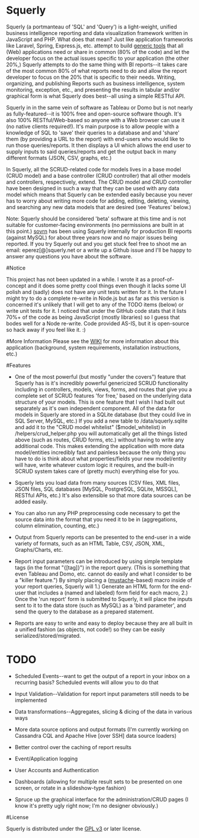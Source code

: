 Squerly
=======

Squerly (a portmanteau of 'SQL' and 'Query') is a light-weight, unified business intelligence reporting and data visualization framework written in JavaScript and PHP. What does that mean? Just like application frameworks like Laravel, Spring, Express.js, etc. attempt to build [generic tools](http://fewagainstmany.com/blog/frameworks-dont-have-to-do-everything-and-more) that all (Web) applications need or share in common (80% of the code) and let the developer focus on the actual issues specific to your application (the other 20%,) Squerly attempts to do the same thing with BI reports--it takes care of the most common 80% of what reports need to do and allow the report developer to focus on the 20% that is specific to their needs. Writing, organizing, and publishing Reports such as business intelligence, system monitoring, exception, etc., and presenting the results in tabular and/or graphical form is what Squerly does best--all using a simple RESTful API.

Squerly in in the same vein of software as Tableau or Domo but is not nearly as fully-featured--it is 100% free and open-source software though. It's also 100% RESTful/Web-based so anyone with a Web browser can use it (no native clients required!). It's main purpose is to allow people with a knowledge of SQL to 'save' their queries to a database and and 'share' them (by providing a URL to the report) with end-users who would like to run those queries/reports. It then displays a UI which allows the end user to supply inputs to said queries/reports and get the output back in many different formats (JSON, CSV, graphs, etc.)

In Squerly, all the SCRUD-related code for models lives in a base model (CRUD model) and a base controller (CRUD controller) that all other models and controllers, respectively, extend. The CRUD model and CRUD controller have been designed in such a way that they can be used with any data model which means that Squerly can be extended easily because you never has to worry about writing more code for adding, editing, deleting, viewing, and searching any new data models that are desired (see 'Features' below.)

Note: Squerly should be considered 'beta' software at this time and is not suitable for customer-facing environments (no permissions are built in at this point.) [sovrn](http://www.sovrn.com) has been using Squerly internally for production BI reports (against MySQL) for about three years now and no major issues being reported. If you try Squerly out and you get stuck feel free to shoot me an email: eperez[@]squerly.net or a write up a Github issue and I'll be happy to answer any questions you have about the software.


#Notice

This project has not been updated in a while. I wrote it as a proof-of-concept and it does some pretty cool things even though it lacks some UI polish and (sadly) does not have any unit tests written for it. In the future I might try to do a complete re-write in Node.js but as far as this version is concerned it's unlikely that I will get to any of the TODO items (below) or write unit tests for it. I noticed that under the GitHub code stats that it lists 70%+ of the code as being JavaScript (mostly libraries) so I guess that bodes well for a Node re-write. Code provided AS-IS, but it is open-source so hack away if you feel like it. :)


#More Information
Please see the [WIKI](https://github.com/ericperez/squerly/wiki) for more information about this application (background, system requirements, installation instructions, etc.)


#Features

-  One of the most powerful (but mostly "under the covers") feature that Squerly has is it's incredibly powerful genericized SCRUD functionality including in controllers, models, views, forms, and routes that give you a complete set of SCRUD features 'for free,' based on the underlying data structure of your models. This is one feature that I wish I had built out separately as it's own independent component. All of the data for models in Squerly are stored in a SQLite database (but they could live in SQL Server, MySQL, etc.) If you add a new table to /data/squerly.sqlite and add it to the "CRUD model whitelist" ($model_whitelist) in /helpers/crud_helper.php you will automatically get all the things listed above (such as routes, CRUD forms, etc.) without having to write any additional code. This makes extending the application with more data model/entities incredibly fast and painless because the only thing you have to do is think about what properties/fields your new model/entity will have, write whatever custom logic it requires, and the built-in SCRUD system takes care of (pretty much) everything else for you.

-  Squerly lets you load data from many sources (CSV files, XML files, JSON files, SQL databases [MySQL, PostgreSQL, SQLite, MSSQL], RESTful APIs, etc.) It's also extensible so that more data sources can be added easily.

-  You can also run any PHP preprocessing code necessary to get the source data into the format that you need it to be in (aggregations, column elimination, counting, etc.)

-  Output from Squerly reports can be presented to the end-user in a wide variety of formats, such as an HTML Table, CSV, JSON, XML, Graphs/Charts, etc.

-  Report input parameters can be introduced by using simple template tags (in the format "{[tag]}") in the report query. (This is something that even Tableau and Domo, etc. cannot do easily and what I consider to be a "killer feature.") By simply placing a ([mustache](https://mustache.github.io/)-based) macro inside of your report queries, Squerly will 1.) Generate an HTML form for the end-user that includes a (named and labeled) form field for each macro, 2.) Once the 'run report' form is submitted to Squerly, it will place the inputs sent to it to the data store (such as MySQL) as a 'bind parameter', and send the query to the database as a prepared statement.

-  Reports are easy to write and easy to deploy because they are all built in a unified fashion (as objects, not code!) so they can be easily serialized/stored/migrated.

# TODO

-  Scheduled Events--want to get the output of a report in your inbox on a recurring basis? Scheduled events will allow you to do that

-  Input Validation--Validation for report input parameters still needs to be implemented

-  Data transformations--Aggregates, slicing & dicing of the data in various ways

-  More data source options and output formats (I'm currently working on Cassandra CQL and Apache Hive [over SSH] data source loaders)

-  Better control over the caching of report results

-  Event/Application logging

-  User Accounts and Authentication

-  Dashboards (allowing for multiple result sets to be presented on one screen, or rotate in a slideshow-type fashion)

-  Spruce up the graphical interface for the administration/CRUD pages (I know it's pretty ugly right now; I'm no designer obviously.)


#License

Squerly is distributed under the [GPL v3](http://www.gnu.org/licenses/gpl.html) or later license.
